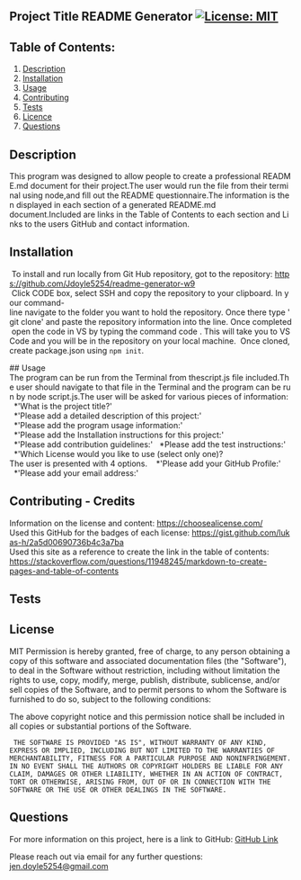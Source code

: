 
## Project Title README Generator      [![License: MIT](https://img.shields.io/badge/License-MIT-yellow.svg)](https://opensource.org/licenses/MIT)

## Table of Contents:
  1. [Description](#Description)
  2. [Installation](#Installation)
  3. [Usage](#Usage)
  4. [Contributing](#Contributing)
  5. [Tests](#Tests)
  6. [Licence](#Licence)
  7. [Questions](#Questions) 

## Description 
This program was designed to allow people to create a professional README.md document for their project.The user would run the file from their terminal using node,and fill out the README questionnaire.The information is then displayed in each section of a generated README.md document.Included are links in the Table of Contents to each section and Links to the users GitHub and contact information. 

## Installation
 To install and run locally from Git Hub repository, got to the repository: https://github.com/Jdoyle5254/readme-generator-w9
 Click CODE box, select SSH and copy the repository to your clipboard. In your command-line navigate to the folder you want to hold the repository. Once there type 'git clone' and paste the repository information into the line. Once completed open the code in VS by typing the command code . This will take you to VS Code and you will be in the repository on your local machine.  Once cloned, create package.json using `npm init`.   

## Usage 
The program can be run from the Terminal from thescript.js file included.The user should navigate to that file in the Terminal and the program can be run by node script.js.The user will be asked for various pieces of information: 
  *'What is the project title?'
  *'Please add a detailed description of this project:'
  *'Please add the program usage information:'
  *'Please add the Installation instructions for this project:'
  *'Please add contribution guidelines:'
  *Please add the test instructions:'
  *'Which License would you like to use (select only one)?The user is presented with 4 options. 
  *'Please add your GitHub Profile:'
  *'Please add your email address:'

## Contributing - Credits
Information on the license and content: https://choosealicense.com/
Used this GitHub for the badges of each license: https://gist.github.com/lukas-h/2a5d00690736b4c3a7ba
Used this site as a reference to create the link in the table of contents: 
https://stackoverflow.com/questions/11948245/markdown-to-create-pages-and-table-of-contents
 


## Tests


## License
MIT
Permission is hereby granted, free of charge, to any person obtaining a copy of this software and associated documentation files (the "Software"), to deal in the Software without restriction, including without limitation the rights to use, copy, modify, merge, publish, distribute, sublicense, and/or sell copies of the Software, and to permit persons to whom the Software is furnished to do so, subject to the following conditions: 
 
 The above copyright notice and this permission notice shall be included in all copies or substantial portions of the Software. 
 
 	 THE SOFTWARE IS PROVIDED "AS IS", WITHOUT WARRANTY OF ANY KIND, EXPRESS OR IMPLIED, INCLUDING BUT NOT LIMITED TO THE WARRANTIES OF MERCHANTABILITY, FITNESS FOR A PARTICULAR PURPOSE AND NONINFRINGEMENT. IN NO EVENT SHALL THE AUTHORS OR COPYRIGHT HOLDERS BE LIABLE FOR ANY CLAIM, DAMAGES OR OTHER LIABILITY, WHETHER IN AN ACTION OF CONTRACT, TORT OR OTHERWISE, ARISING FROM, OUT OF OR IN CONNECTION WITH THE SOFTWARE OR THE USE OR OTHER DEALINGS IN THE SOFTWARE.

## Questions 
For more information on this project, here is a link to GitHub:
[GitHub Link](https://github.com/jdoyle5254)

Please reach out via email for any further questions:
jen.doyle5254@gmail.com
